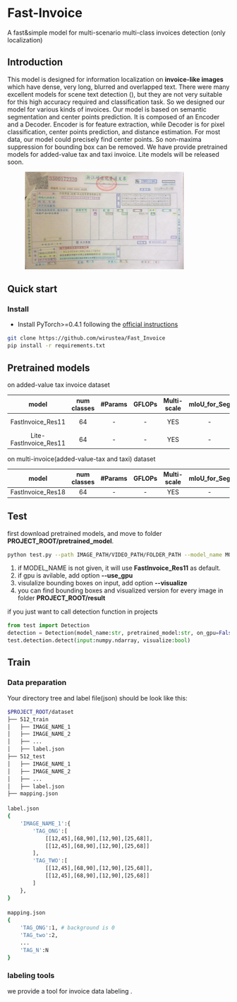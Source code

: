 # Fast-Invoice
A fast&simple model for multi-scenario multi-class invoices detection (only localization)

## Introduction
This model is designed for information localization on **invoice-like images** which have dense, very long, blurred and overlapped text. There were many excellent models for scene text detection (), but they are not very suitable for this high accuracy required and classification task. So we designed our model for various kinds of invoices.
Our model is based on semantic segmentation and center points prediction. It is composed of an Encoder and a Decoder. Encoder is for feature extraction, while Decoder is for pixel classification, center points prediction, and distance estimation. For most data, our model could precisely find center points. So non-maxima suppression for bounding box can be removed. We have provide pretrained models for added-value tax and taxi invoice. Lite models will be released soon.

<!-- ![demo](https://github.com/wirustea/Fast_Invoice/blob/master/demo1.jpg) -->

<!-- <img src="https://github.com/wirustea/Fast_Invoice/blob/master/demo1.jpg" width = "200" height = "200"> -->

<figure class="half">
    <img src="https://github.com/wirustea/Fast_Invoice/blob/master/demo1.jpg" width = "360" height = "221">
</figure>

<!-- <figure class="half">
    <img src="https://github.com/wirustea/Fast_Invoice/blob/master/demo1.jpg" width = "200" height = "200">
    <img src="https://github.com/wirustea/Fast_Invoice/blob/master/demo2.jpg" width = "200" height = "200">
</figure> -->

## Quick start
### Install
- Install PyTorch>=0.4.1 following the [official instructions](https://pytorch.org/)

````bash
git clone https://github.com/wirustea/Fast_Invoice
pip install -r requirements.txt
````

## Pretrained models
on added-value tax invoice dataset

| model |num classes |#Params | GFLOPs | Multi-scale | mIoU_for_Seg | Link |
| :--: | :--: | :--: | :--: | :--: | :--: |:--: |
| FastInvoice_Res11 | 64 | - | - | YES | - | [BaiDuYun (key:ey4g)](https://pan.baidu.com/s/1UKKf_N_uj8suse3lm2L8Mg) |
| Lite-FastInvoice_Res11 | 64 | - | - | YES | - | - |

on multi-invoice(added-value-tax and taxi) dataset

| model |num classes |#Params | GFLOPs | Multi-scale | mIoU_for_Seg | Link |
| :--: | :--: | :--: | :--: | :--: | :--: |:--: |
| FastInvoice_Res18 | 64 | - | - | YES | - | - |

## Test
first download pretrained models, and move to folder **PROJECT_ROOT/pretrained_model**.
````bash
python test.py --path IMAGE_PATH/VIDEO_PATH/FOLDER_PATH --model_name MODEL_NAME --pretrained_model PTH_NAME
````
1. if MODEL_NAME is not given, it will use **FastInvoice_Res11** as default.
2. if gpu is avilable, add option **--use_gpu**
3. visulalize bounding boxes on input, add option **--visualize**
4. you can find bounding boxes and visualized version for every image in folder **PROJECT_ROOT/result**

if you just want to call detection function in projects
````python
from test import Detection
detection = Detection(model_name:str, pretrained_model:str, on_gpu=False)
test.detection.detect(input:numpy.ndarray, visualize:bool)
````

## Train
### Data preparation
Your directory tree and label file(json) should be look like this:
````bash
$PROJECT_ROOT/dataset
├── 512_train
│   ├── IMAGE_NAME_1
│   ├── IMAGE_NAME_2
│   ├── ...
│   ├── label.json 
├── 512_test
│   ├── IMAGE_NAME_1
│   ├── IMAGE_NAME_2
│   ├── ...
│   ├── label.json 
├── mapping.json

label.json
{
    'IMAGE_NAME_1':{
        'TAG_ONG':[
            [[12,45],[68,90],[12,90],[25,68]],
            [[12,45],[68,90],[12,90],[25,68]]
        ],
        'TAG_TWO':[
            [[12,45],[68,90],[12,90],[25,68]],
            [[12,45],[68,90],[12,90],[25,68]]
        ]
    },
}

mapping.json
{
    'TAG_ONG':1, # background is 0
    'TAG_two':2,
    ...
    'TAG_N':N
}
````
### labeling tools
we provide a tool for invoice data labeling .